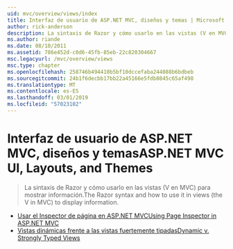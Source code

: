 ```yaml
---
uid: mvc/overview/views/index
title: Interfaz de usuario de ASP.NET MVC, diseños y temas | Microsoft Docs
author: rick-anderson
description: La sintaxis de Razor y cómo usarlo en las vistas (V en MVC) para mostrar información.
ms.author: riande
ms.date: 08/10/2011
ms.assetid: 786e452d-c0d6-45fb-85eb-22c820304667
msc.legacyurl: /mvc/overview/views
msc.type: chapter
ms.openlocfilehash: 258746b494410b5bf10dccefaba244088b6bdbeb
ms.sourcegitcommit: 24b1f6decbb17bb22a45166e5fdb0845c65af498
ms.translationtype: MT
ms.contentlocale: es-ES
ms.lasthandoff: 03/01/2019
ms.locfileid: "57023102"
---
```

<a name="aspnet-mvc-ui-layouts-and-themes"></a><span data-ttu-id="c8466-103">Interfaz de usuario de ASP.NET MVC, diseños y temas</span><span class="sxs-lookup"><span data-stu-id="c8466-103">ASP.NET MVC UI, Layouts, and Themes</span></span>
====================
> <span data-ttu-id="c8466-104">La sintaxis de Razor y cómo usarlo en las vistas (V en MVC) para mostrar información.</span><span class="sxs-lookup"><span data-stu-id="c8466-104">The Razor syntax and how to use it in views (the V in MVC) to display information.</span></span>


- [<span data-ttu-id="c8466-105">Usar el Inspector de página en ASP.NET MVC</span><span class="sxs-lookup"><span data-stu-id="c8466-105">Using Page Inspector in ASP.NET MVC</span></span>](using-page-inspector-in-aspnet-mvc.md)
- [<span data-ttu-id="c8466-106">Vistas dinámicas frente a las vistas fuertemente tipadas</span><span class="sxs-lookup"><span data-stu-id="c8466-106">Dynamic v. Strongly Typed Views</span></span>](dynamic-v-strongly-typed-views.md)
